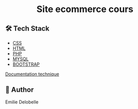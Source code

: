 
# <p align="center">Site ecommerce cours </p>
  

## 🛠️ Tech Stack
- [CSS](https://developer.mozilla.org/fr/docs/Web/CSS)
- [HTML](https://developer.mozilla.org/fr/docs/Web/HTML)
- [PHP](https://www.php.net/)
- [MYSQL](https://www.mysql.com/fr/)
- [BOOTSTRAP](https://getbootstrap.com/)

[Documentation technique ](https://www.google.com)

## 🙇 Author
Emilie Delobelle
##

        
